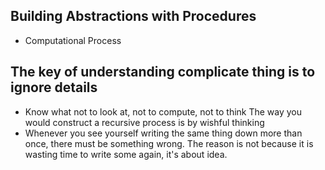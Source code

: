 ## Building Abstractions with Procedures
* Computational Process

## The key of understanding complicate thing is to ignore details
* Know what not to look at, not to compute, not to think The way you would construct a recursive process is by wishful thinking
* Whenever you see yourself writing the same thing down more than once, there must be something wrong. The reason is not because it is wasting time to write some again, it's about idea.

